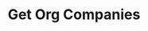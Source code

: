 ---
title: Get Org Companies
excerpt: >-
  Retrieves all companies of the org. Use filter parameters to get specific
  details.
api:
  file: v2.json
  operationId: get-org-companies
deprecated: false
hidden: false
metadata:
  title: ''
  description: ''
  robots: index
next:
  description: ''
---